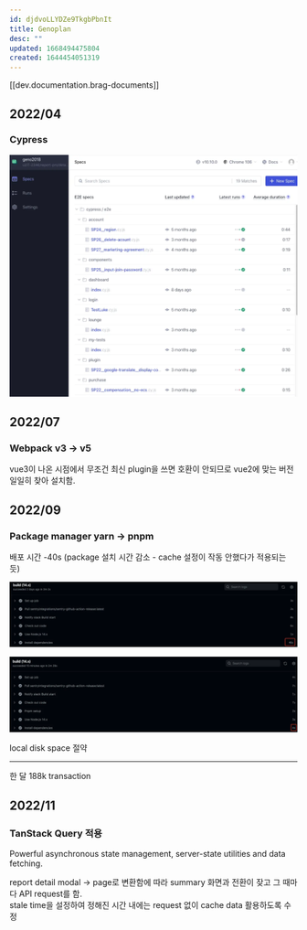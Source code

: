 ```yaml
---
id: djdvoLLYDZe9TkgbPbnIt
title: Genoplan
desc: ""
updated: 1668494475804
created: 1644454051319
---
```


[[dev.documentation.brag-documents]]

## 2022/04

### Cypress

![cypress dashboard](assets/images/genoplan/cypress.webp)

## 2022/07

### Webpack v3 → v5

vue3이 나온 시점에서 무조건 최신 plugin을 쓰면 호환이 안되므로 vue2에 맞는 버전 일일히 찾아 설치함.

## 2022/09

### Package manager yarn → pnpm

배포 시간 -40s (package 설치 시간 감소 - cache 설정이 작동 안했다가 적용되는 듯)

![github actions - yarn](assets/images/genoplan/yarn.webp)

![github actions - yarn](assets/images/genoplan/pnpm.webp)

local disk space 절약

---

한 달 188k transaction

## 2022/11

### TanStack Query 적용

Powerful asynchronous state management, server-state utilities and data fetching.

report detail modal → page로 변환함에 따라 summary 화면과 전환이 잦고 그 때마다 API request를 함.  
stale time을 설정하여 정해진 시간 내에는 request 없이 cache data 활용하도록 수정
